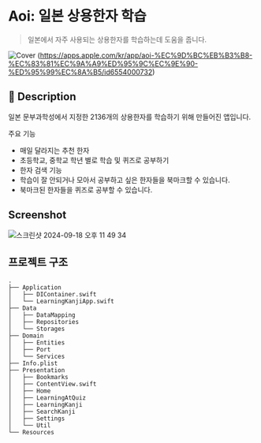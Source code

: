 # Aoi: 일본 상용한자 학습
> 일본에서 자주 사용되는 상용한자를 학습하는데 도움을 줍니다.

![Cover](https://github.com/user-attachments/assets/f1988a32-3eae-4d44-9ed0-a4ab758bdac4)
(https://apps.apple.com/kr/app/aoi-%EC%9D%BC%EB%B3%B8-%EC%83%81%EC%9A%A9%ED%95%9C%EC%9E%90-%ED%95%99%EC%8A%B5/id6554000732)
## 📖 Description
일본 문부과학성에서 지정한 2136개의 상용한자를 학습하기 위해 만들어진 앱입니다.

주요 기능
- 매일 달라지는 추천 한자
- 초등학교, 중학교 학년 별로 학습 및 퀴즈로 공부하기
- 한자 검색 기능
- 학습이 잘 안되거나 모아서 공부하고 싶은 한자들을 북마크할 수 있습니다.
- 북마크된 한자들을 퀴즈로 공부할 수 있습니다.

## Screenshot
![스크린샷 2024-09-18 오후 11 49 34](https://github.com/user-attachments/assets/b44a1f99-09ef-48ab-90a1-0dded525cd8b)

## 프로젝트 구조
```
.
├── Application
│   ├── DIContainer.swift
│   └── LearningKanjiApp.swift
├── Data
│   ├── DataMapping
│   ├── Repositories
│   └── Storages
├── Domain
│   ├── Entities
│   ├── Port
│   └── Services
├── Info.plist
├── Presentation
│   ├── Bookmarks
│   ├── ContentView.swift
│   ├── Home
│   ├── LearningAtQuiz
│   ├── LearningKanji
│   ├── SearchKanji
│   ├── Settings
│   └── Util
└── Resources
```
